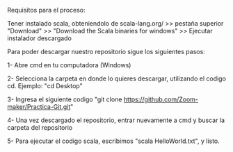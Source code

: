 Requisitos para el proceso: 

Tener instalado scala, obteniendolo de scala-lang.org/ >> pestaña superior "Download" >> "Download the Scala binaries for windows" >> Ejecutar instalador descargado

Para poder descargar nuestro repositorio sigue los siguientes pasos:

1- Abre cmd en tu computadora (Windows)

2- Selecciona la carpeta en donde lo quieres descargar, utilizando el codigo cd. Ejemplo: "cd Desktop" 

3- Ingresa el siguiente codigo "git clone https://github.com/Zoom-maker/Practica-Git.git" 

4- Una vez descargado el repositorio, entrar nuevamente a cmd y buscar la carpeta del repositorio

5- Para ejecutar el codigo scala, escribimos "scala HelloWorld.txt", y listo.
 
